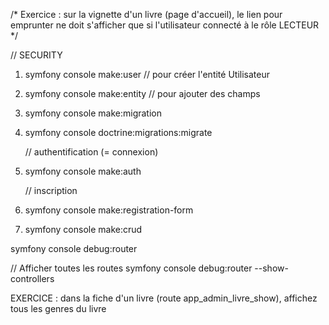 /* Exercice : sur la vignette d'un livre (page d'accueil), le lien pour emprunter 
		ne doit s'afficher que si l'utilisateur connecté à le rôle LECTEUR
*/


// SECURITY
1. symfony console make:user  	// pour créer l'entité Utilisateur
2. symfony console make:entity	// pour ajouter des champs
3. symfony console make:migration 
4. symfony console doctrine:migrations:migrate

	// authentification (= connexion)
5. symfony console make:auth

	// inscription 
6. symfony console make:registration-form

7. symfony console make:crud






symfony console debug:router

// Afficher toutes les routes
symfony console debug:router --show-controllers









EXERCICE : dans la fiche d'un livre (route app_admin_livre_show),
affichez tous les genres du livre